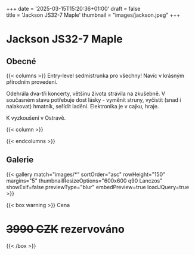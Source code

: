 +++
date = '2025-03-15T15:20:36+01:00'
draft = false   
title = 'Jackson JS32-7 Maple'
thumbnail = "images/jackson.jpeg"
+++
# Jackson JS32-7 Maple 
## Obecné
{{< columns >}}
Entry-level sedmistrunka pro všechny! Navíc v krásným přírodním provedení.

Odehrála dva-tři koncerty, většinu života strávila na zkušebně. V současném stavu potřebuje dost lásky - vyměnit struny, vyčistit (snad i nalakovat) hmatník, seřídit ladění. Elektronika je v cajku, hraje.

K vyzkoušení v Ostravě.

{{< column >}}

{{< endcolumns >}}


## Galerie
{{< gallery match="images/*" sortOrder="asc" rowHeight="150" margins="5" thumbnailResizeOptions="600x600 q90 Lanczos" showExif=false previewType="blur" embedPreview=true loadJQuery=true >}}

{{< box warning >}}
Cena

# ~~3990 CZK~~ rezervováno
{{< /box >}}







